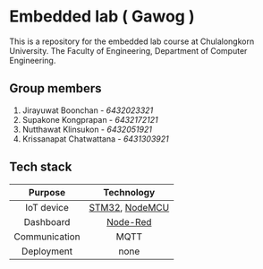 # Embedded lab ( Gawog )

This is a repository for the embedded lab course at Chulalongkorn University.
The Faculty of Engineering, Department of Computer Engineering.

## Group members

1. Jirayuwat Boonchan - *6432023321*
2. Supakone Kongprapan - *6432172121*
3. Nutthawat Klinsukon - *6432051921*
4. Krissanapat Chatwattana - *6431303921*

## Tech stack

| Purpose | Technology |
| :---: | :---: |
| IoT device | [STM32](./STM32/README.md), [NodeMCU](./NodeMCU/README.md) |
| Dashboard | [Node-Red](./Node-red/README.md) |
| Communication | MQTT |
| Deployment | none |

